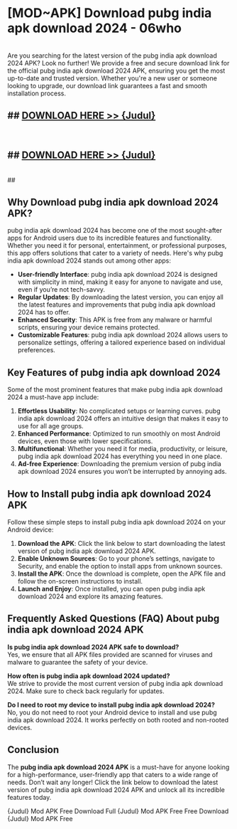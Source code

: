 # [MOD~APK] Download pubg india apk download 2024 - 06who <br>
<br>
Are you searching for the latest version of the pubg india apk download 2024 APK? Look no further! We provide a free and secure download link for the official pubg india apk download 2024 APK, ensuring you get the most up-to-date and trusted version. Whether you're a new user or someone looking to upgrade, our download link guarantees a fast and smooth installation process.


## ##  [DOWNLOAD HERE >> {Judul}](https://geoflix.me/watch.php?title=pubg_india_apk_download_2024&ref=git)
  <br>

##  ## [DOWNLOAD HERE >> {Judul}](https://geoflix.me/watch.php?title=pubg_india_apk_download_2024&ref=git)
  <br>
  ##



## Why Download pubg india apk download 2024 APK?

pubg india apk download 2024 has become one of the most sought-after apps for Android users due to its incredible features and functionality. Whether you need it for personal, entertainment, or professional purposes, this app offers solutions that cater to a variety of needs. Here's why pubg india apk download 2024 stands out among other apps:

- **User-friendly Interface**: pubg india apk download 2024 is designed with simplicity in mind, making it easy for anyone to navigate and use, even if you’re not tech-savvy.
- **Regular Updates**: By downloading the latest version, you can enjoy all the latest features and improvements that pubg india apk download 2024 has to offer.
- **Enhanced Security**: This APK is free from any malware or harmful scripts, ensuring your device remains protected.
- **Customizable Features**: pubg india apk download 2024 allows users to personalize settings, offering a tailored experience based on individual preferences.

## Key Features of pubg india apk download 2024

Some of the most prominent features that make pubg india apk download 2024 a must-have app include:

1. **Effortless Usability**: No complicated setups or learning curves. pubg india apk download 2024 offers an intuitive design that makes it easy to use for all age groups.
2. **Enhanced Performance**: Optimized to run smoothly on most Android devices, even those with lower specifications.
3. **Multifunctional**: Whether you need it for media, productivity, or leisure, pubg india apk download 2024 has everything you need in one place.
4. **Ad-free Experience**: Downloading the premium version of pubg india apk download 2024 ensures you won’t be interrupted by annoying ads.

## How to Install pubg india apk download 2024 APK

Follow these simple steps to install pubg india apk download 2024 on your Android device:

1. **Download the APK**: Click the link below to start downloading the latest version of pubg india apk download 2024 APK.
2. **Enable Unknown Sources**: Go to your phone’s settings, navigate to Security, and enable the option to install apps from unknown sources.
3. **Install the APK**: Once the download is complete, open the APK file and follow the on-screen instructions to install.
4. **Launch and Enjoy**: Once installed, you can open pubg india apk download 2024 and explore its amazing features.

## Frequently Asked Questions (FAQ) About pubg india apk download 2024 APK

**Is pubg india apk download 2024 APK safe to download?**  
Yes, we ensure that all APK files provided are scanned for viruses and malware to guarantee the safety of your device.

**How often is pubg india apk download 2024 updated?**  
We strive to provide the most current version of pubg india apk download 2024. Make sure to check back regularly for updates.

**Do I need to root my device to install pubg india apk download 2024?**  
No, you do not need to root your Android device to install and use pubg india apk download 2024. It works perfectly on both rooted and non-rooted devices.

## Conclusion

The **pubg india apk download 2024 APK** is a must-have for anyone looking for a high-performance, user-friendly app that caters to a wide range of needs. Don’t wait any longer! Click the link below to download the latest version of pubg india apk download 2024 APK and unlock all its incredible features today.

{Judul} Mod APK Free
Download Full {Judul} Mod APK Free
Free Download {Judul} Mod APK Free

